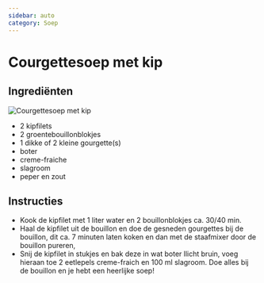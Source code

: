 ```yaml
---
sidebar: auto
category: Soep
---
```


# Courgettesoep met kip

## Ingrediënten

![Courgettesoep met kip](http://www.ilovehealth.nl/wp-content/uploads/spinazi-broccoli-courgette-soep-UL.jpg#thumbnail "Courgettesoep met kip")

- 2 kipfilets
- 2 groentebouillonblokjes
- 1 dikke of 2 kleine gourgette(s)
- boter
- creme-fraiche
- slagroom
- peper en zout

## Instructies

- Kook de kipfilet met 1 liter water en 2 bouillonblokjes ca. 30/40 min.
- Haal de kipfilet uit de bouillon en doe de gesneden gourgettes bij de bouillon, dit ca. 7 minuten laten koken en dan met de staafmixer door de bouillon pureren,
- Snij de kipfilet in stukjes en bak deze in wat boter llicht bruin, voeg hieraan toe 2 eetlepels creme-fraich en 100 ml slagroom. Doe alles bij de bouillon en je hebt een heerlijke soep!

